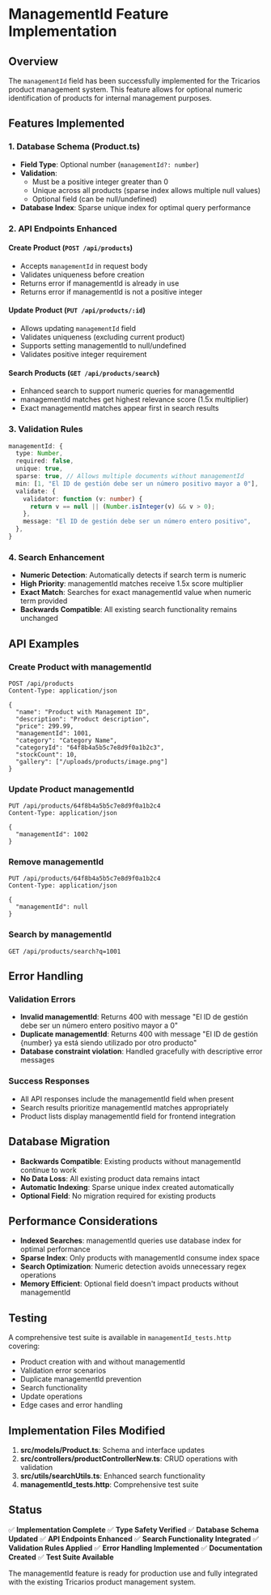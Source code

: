# ManagementId Feature Implementation

## Overview

The `managementId` field has been successfully implemented for the Tricarios product management system. This feature allows for optional numeric identification of products for internal management purposes.

## Features Implemented

### 1. Database Schema (Product.ts)

- **Field Type**: Optional number (`managementId?: number`)
- **Validation**:
  - Must be a positive integer greater than 0
  - Unique across all products (sparse index allows multiple null values)
  - Optional field (can be null/undefined)
- **Database Index**: Sparse unique index for optimal query performance

### 2. API Endpoints Enhanced

#### Create Product (`POST /api/products`)

- Accepts `managementId` in request body
- Validates uniqueness before creation
- Returns error if managementId is already in use
- Returns error if managementId is not a positive integer

#### Update Product (`PUT /api/products/:id`)

- Allows updating `managementId` field
- Validates uniqueness (excluding current product)
- Supports setting managementId to null/undefined
- Validates positive integer requirement

#### Search Products (`GET /api/products/search`)

- Enhanced search to support numeric queries for managementId
- managementId matches get highest relevance score (1.5x multiplier)
- Exact managementId matches appear first in search results

### 3. Validation Rules

```typescript
managementId: {
  type: Number,
  required: false,
  unique: true,
  sparse: true, // Allows multiple documents without managementId
  min: [1, "El ID de gestión debe ser un número positivo mayor a 0"],
  validate: {
    validator: function (v: number) {
      return v == null || (Number.isInteger(v) && v > 0);
    },
    message: "El ID de gestión debe ser un número entero positivo",
  },
}
```

### 4. Search Enhancement

- **Numeric Detection**: Automatically detects if search term is numeric
- **High Priority**: managementId matches receive 1.5x score multiplier
- **Exact Match**: Searches for exact managementId value when numeric term provided
- **Backwards Compatible**: All existing search functionality remains unchanged

## API Examples

### Create Product with managementId

```http
POST /api/products
Content-Type: application/json

{
  "name": "Product with Management ID",
  "description": "Product description",
  "price": 299.99,
  "managementId": 1001,
  "category": "Category Name",
  "categoryId": "64f8b4a5b5c7e8d9f0a1b2c3",
  "stockCount": 10,
  "gallery": ["/uploads/products/image.png"]
}
```

### Update Product managementId

```http
PUT /api/products/64f8b4a5b5c7e8d9f0a1b2c4
Content-Type: application/json

{
  "managementId": 1002
}
```

### Remove managementId

```http
PUT /api/products/64f8b4a5b5c7e8d9f0a1b2c4
Content-Type: application/json

{
  "managementId": null
}
```

### Search by managementId

```http
GET /api/products/search?q=1001
```

## Error Handling

### Validation Errors

- **Invalid managementId**: Returns 400 with message "El ID de gestión debe ser un número entero positivo mayor a 0"
- **Duplicate managementId**: Returns 400 with message "El ID de gestión {number} ya está siendo utilizado por otro producto"
- **Database constraint violation**: Handled gracefully with descriptive error messages

### Success Responses

- All API responses include the managementId field when present
- Search results prioritize managementId matches appropriately
- Product lists display managementId field for frontend integration

## Database Migration

- **Backwards Compatible**: Existing products without managementId continue to work
- **No Data Loss**: All existing product data remains intact
- **Automatic Indexing**: Sparse unique index created automatically
- **Optional Field**: No migration required for existing products

## Performance Considerations

- **Indexed Searches**: managementId queries use database index for optimal performance
- **Sparse Index**: Only products with managementId consume index space
- **Search Optimization**: Numeric detection avoids unnecessary regex operations
- **Memory Efficient**: Optional field doesn't impact products without managementId

## Testing

A comprehensive test suite is available in `managementId_tests.http` covering:

- Product creation with and without managementId
- Validation error scenarios
- Duplicate managementId prevention
- Search functionality
- Update operations
- Edge cases and error handling

## Implementation Files Modified

1. **src/models/Product.ts**: Schema and interface updates
2. **src/controllers/productControllerNew.ts**: CRUD operations with validation
3. **src/utils/searchUtils.ts**: Enhanced search functionality
4. **managementId_tests.http**: Comprehensive test suite

## Status

✅ **Implementation Complete**
✅ **Type Safety Verified**
✅ **Database Schema Updated**
✅ **API Endpoints Enhanced**
✅ **Search Functionality Integrated**
✅ **Validation Rules Applied**
✅ **Error Handling Implemented**
✅ **Documentation Created**
✅ **Test Suite Available**

The managementId feature is ready for production use and fully integrated with the existing Tricarios product management system.
